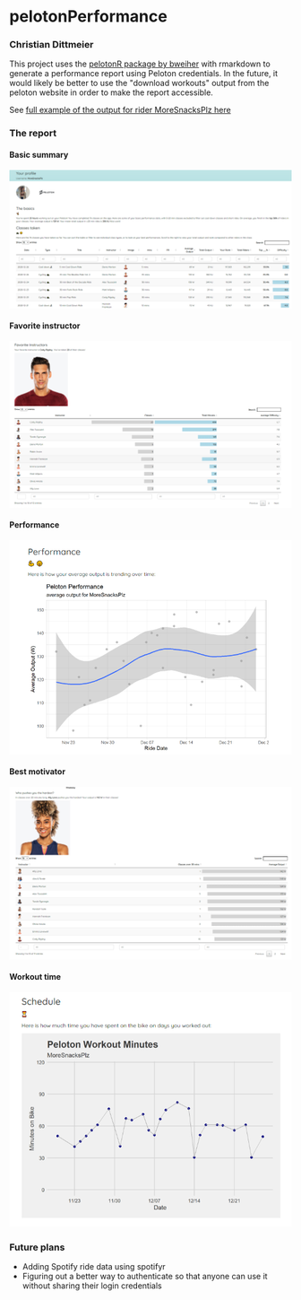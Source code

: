 # pelotonPerformance

### Christian Dittmeier

This project uses the [pelotonR package by bweiher](https://github.com/bweiher/pelotonR) with rmarkdown to generate a performance report using Peloton credentials. In the future, it would likely be better to use the "download workouts" output from the peloton website in order to make the report accessible. 

See [full example of the output for rider MoreSnacksPlz here](https://cdittmeier.github.io/pelotonPerformance/moresnacksplz)

### The report

#### Basic summary
![](reportExample.png)

#### Favorite instructor
![](favoriteInstructor.png)

#### Performance
![](performanceExample.png)

#### Best motivator
![](bestMotivator.png)

#### Workout time
![](workoutMinutes.png)


### Future plans

- Adding Spotify ride data using spotifyr
- Figuring out a better way to authenticate so that anyone can use it without sharing their login credentials
